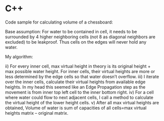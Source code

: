 # C++
Code sample for calculating volume of a chessboard:

Base assumption:
For water to be contained in cell, it needs to be surrounded by 4 higher neighboring cells (not 8 as diagonal neighbors are excluded) to be leakproof. Thus cells on the edges will never hold any water.

My algorithm:

ii)	For every inner cell, max virtual height in theory is its original height + max possible water height. For inner cells, their virtual heights are more or less determined by the edge cells so that water doesn’t overflow.
iii)	I iterate over the inner cells, calculate their virtual heights from available edge heights. In my head this seemed like an Edge Propagation step as the movement is from inner top left cell to the inner bottom right.
iv)	For a cell where water could flow to next adjacent cells, I call a method to calculate the virtual height of the lower height cells. 
v)	After all max virtual heights are obtained, Volume of water is sum of capacities of all cells=max virtual heights matrix – original matrix.

